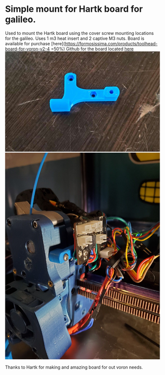 # Simple mount for Hartk board for galileo.

Used to mount the Hartk board using the cover screw mounting locations for the galileo. Uses 1 m3 heat insert and 2 captive M3 nuts. 
Board is available for purchase [here](https://formosissima.com/products/toolhead-board-for-voron-v2-4 =50%) 
Github for the board located [here](https://github.com/hartk1213/Voron-Hardware/tree/hartk1213/Voron-Hardware/Afterburner_Toolhead_PCB)
![hbgm](./Hartk_Mount_Galileo/hbgm.jpg)
![AFB mount](./Hartk_Mount_Galileo/AFB_mount.jpg)

Thanks to Hartk for making and amazing board for out voron needs.

